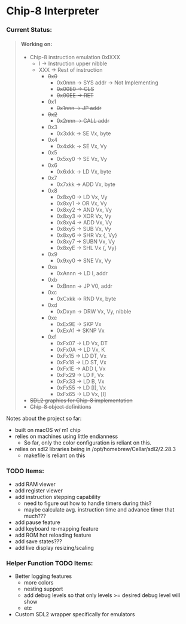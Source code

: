 # Chip-8 Interpreter

### Current Status:
> #### Working on:
> - Chip-8 instruction emulation 0xIXXX
>   - I -> Instruction upper nibble
>   - XXX -> Rest of instruction
>       - ~~0x0~~
>           - 0x0nnn -> SYS addr -> Not Implementing
>           - ~~0x00E0 -> CLS~~
>           - ~~0x00EE -> RET~~
>       - ~~0x1~~
>           - ~~0x1nnn -> JP addr~~
>       - ~~0x2~~
>           - ~~0x2nnn -> CALL addr~~
>       - 0x3
>           - 0x3xkk -> SE Vx, byte
>       - 0x4
>           - 0x4xkk -> SE Vx, Vy
>       - 0x5
>           - 0x5xy0 -> SE Vx, Vy
>       - 0x6
>           - 0x6xkk -> LD Vx, byte
>       - 0x7
>           - 0x7xkk -> ADD Vx, byte
>       - 0x8
>           - 0x8xy0 -> LD Vx, Vy
>           - 0x8xy1 -> OR Vx, Vy
>           - 0x8xy2 -> AND Vx, Vy
>           - 0x8xy3 -> XOR Vx, Vy
>           - 0x8xy4 -> ADD Vx, Vy
>           - 0x8xy5 -> SUB Vx, Vy
>           - 0x8xy6 -> SHR Vx {, Vy}
>           - 0x8xy7 -> SUBN Vx, Vy
>           - 0x8xyE -> SHL Vx {, Vy}
>       - 0x9
>           - 0x9xy0 -> SNE Vx, Vy
>       - 0xa
>           - 0xAnnn -> LD I, addr
>       - 0xb
>           - 0xBnnn -> JP V0, addr
>       - 0xc
>           - 0xCxkk -> RND Vx, byte
>       - 0xd
>           - 0xDxyn -> DRW Vx, Vy, nibble
>       - 0xe
>           - 0xEx9E -> SKP Vx
>           - 0xExA1 -> SKNP Vx
>       - 0xf
>           - 0xFx07 -> LD Vx, DT
>           - 0xFx0A -> LD Vx, K
>           - 0xFx15 -> LD DT, Vx
>           - 0xFx18 -> LD ST, Vx
>           - 0xFx1E -> ADD I, Vx
>           - 0xFx29 -> LD F, Vx
>           - 0xFx33 -> LD B, Vx
>           - 0xFx55 -> LD [I], Vx
>           - 0xFx65 -> LD Vx, [I]
> - ~~SDL2 graphics for Chip-8 implementation~~
> - ~~Chip-8 object definitions~~

Notes about the project so far:
- built on macOS w/ m1 chip
- relies on machines using little endianness
    - So far, only the color configuration is reliant on this.
- relies on sdl2 libraries being in /opt/homebrew/Cellar/sdl2/2.28.3
    - makefile is reliant on this

### TODO Items:
- add RAM viewer
- add register viewer
- add instruction stepping capability
    - need to figure out how to handle timers during this?
    - maybe calculate avg. instruction time and advance timer that much???
- add pause feature
- add keyboard re-mapping feature
- add ROM hot reloading feature
- add save states???
- add live display resizing/scaling

### Helper Function TODO Items:
- Better logging features
    - more colors
    - nesting support
    - add debug levels so that only levels >= desired debug level will show
    - etc
- Custom SDL2 wrapper specifically for emulators